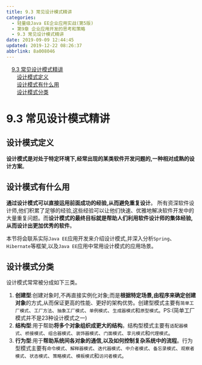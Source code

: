 ```yaml
---
title: 9.3 常见设计模式精讲
categories: 
  - 轻量级Java EE企业应用实战(第5版)
  - 第9章 企业应用开发的思考和策略
  - 9.3 常见设计模式精讲
date: 2019-09-09 12:44:45
updated: 2019-12-22 08:26:37
abbrlink: 8a008046
---
```

<div id='my_toc'><a href="/JavaReadingNotes/8a008046/#9-3-常见设计模式精讲" class="header_1">9.3 常见设计模式精讲</a><br><a href="/JavaReadingNotes/8a008046/#设计模式定义" class="header_2">设计模式定义</a><br><a href="/JavaReadingNotes/8a008046/#设计模式有什么用" class="header_2">设计模式有什么用</a><br><a href="/JavaReadingNotes/8a008046/#设计模式分类" class="header_2">设计模式分类</a><br></div>
<style>.header_1{margin-left: 1em;}.header_2{margin-left: 2em;}.header_3{margin-left: 3em;}.header_4{margin-left: 4em;}.header_5{margin-left: 5em;}.header_6{margin-left: 6em;}</style>
<!--more-->
<script>if (navigator.platform.search('arm')==-1){document.getElementById('my_toc').style.display = 'none';}var e,p = document.getElementsByTagName('p');while (p.length>0) {e = p[0];e.parentElement.removeChild(e);}</script>

<!--end-->
<!--SSTStart-->
# 9.3 常见设计模式精讲 #
## 设计模式定义 ##
**设计模式是对处于特定环境下,经常出现的某类软件开发问题的,一种相对成熟的设计方案**。
## 设计模式有什么用 ##
**通过设计模式可以直接运用前面成功的经验,从而避免重复设计**。
所有资深软件设计师,他们积累了足够的经验,这些经验可以让他们快速、优雅地解决软件开发中的大量重复问题。而**设计模式的最终目标就是帮助人们利用软件设计师的集体经验,从而设计出更加优秀的软件**。

本节将会联系实际`Java EE`应用开发来介绍设计模式,并深入分析`Spring`、 `Hibernate`等框架,以及`Java EE`应用中常用设计模式的应用场景。
## 设计模式分类 ##
设计模式常常被分成如下三类。
1. **创建型**:创建对象时,不再直接实例化对象;而是**根据特定场景,由程序来确定创建对象**的方式,从而保证更高的性能、更好的架构优势。创建型模式主要有`简单工厂模式`、`工厂方法`、`抽象工厂模式`、`单例模式`、`生成器模式`和`原型模式`。PS:(简单工厂模式并不是23种设计模式之一)
2. **结构型**:用于帮助**将多个对象组织成更大的结构**。结构型模式主要有`适配器模式`、`桥接模式`、`组合器模式`、`装饰器模式`、`门面模式`、`享元模式`和`代理模式`。
3. **行为型**:用于**帮助系统间各对象的通信,以及如何控制复杂系统中的流程**。行为型模式主要有`命令模式`、`解释器模式`、`迭代器模式`、`中介者模式`、`备忘录模式`、`观察者模式`、`状态模式`、`策略模式`、`模板模式`和`访问者模式`。
<!--SSTStop-->






